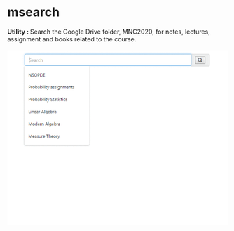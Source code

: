 # msearch
<b>Utility : </b> Search the Google Drive folder, MNC2020, for notes, lectures, assignment and books related to the course.<br><br>
![img1](https://github.com/anshu1997/msearch/blob/master/img1.gif)
